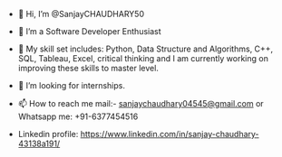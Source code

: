 - 👋 Hi, I’m @SanjayCHAUDHARY50
- 👀 I’m a Software Developer Enthusiast
- 🌱 My skill set includes: Python, Data Structure and Algorithms, C++, SQL, Tableau, Excel, critical thinking
     and I am currently working on improving these skills to master level.
- 💞️ I’m looking for internships.
- 📫 How to reach me mail:- sanjaychaudhary04545@gmail.com or Whatsapp me: +91-6377454516 

- Linkedin profile: https://www.linkedin.com/in/sanjay-chaudhary-43138a191/
